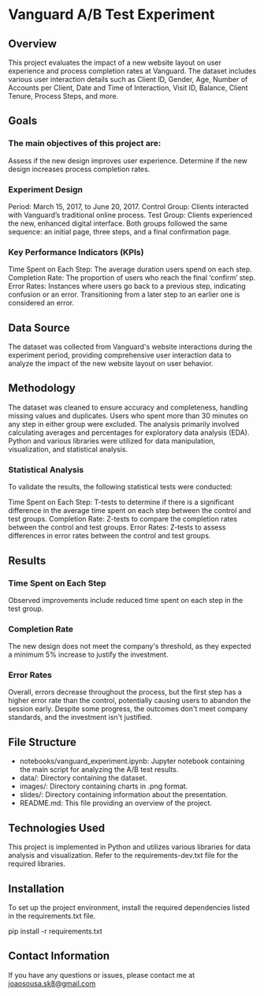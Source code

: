 # Vanguard A/B Test Experiment

## Overview
This project evaluates the impact of a new website layout on user experience and process completion rates at Vanguard. The dataset includes various user interaction details such as Client ID, Gender, Age, Number of Accounts per Client, Date and Time of Interaction, Visit ID, Balance, Client Tenure, Process Steps, and more.

## Goals
### The main objectives of this project are:

Assess if the new design improves user experience.
Determine if the new design increases process completion rates.

### Experiment Design
Period: March 15, 2017, to June 20, 2017.
Control Group: Clients interacted with Vanguard’s traditional online process.
Test Group: Clients experienced the new, enhanced digital interface.
Both groups followed the same sequence: an initial page, three steps, and a final confirmation page.

### Key Performance Indicators (KPIs)
Time Spent on Each Step: The average duration users spend on each step.
Completion Rate: The proportion of users who reach the final ‘confirm’ step.
Error Rates: Instances where users go back to a previous step, indicating confusion or an error. Transitioning from a later step to an earlier one is considered an error.

## Data Source
The dataset was collected from Vanguard's website interactions during the experiment period, providing comprehensive user interaction data to analyze the impact of the new website layout on user behavior.


## Methodology
The dataset was cleaned to ensure accuracy and completeness, handling missing values and duplicates. Users who spent more than 30 minutes on any step in either group were excluded. The analysis primarily involved calculating averages and percentages for exploratory data analysis (EDA). Python and various libraries were utilized for data manipulation, visualization, and statistical analysis.

### Statistical Analysis
To validate the results, the following statistical tests were conducted:

Time Spent on Each Step: T-tests to determine if there is a significant difference in the average time spent on each step between the control and test groups.
Completion Rate: Z-tests to compare the completion rates between the control and test groups.
Error Rates: Z-tests to assess differences in error rates between the control and test groups.

## Results
### Time Spent on Each Step
Observed improvements include reduced time spent on each step in the test group.
### Completion Rate
The new design does not meet the company's threshold, as they expected a minimum 5% increase to justify the investment.
### Error Rates
Overall, errors decrease throughout the process, but the first step has a higher error rate than the control, potentially causing users to abandon the session early.
Despite some progress, the outcomes don't meet company standards, and the investment isn't justified.


## File Structure
- notebooks/vanguard_experiment.ipynb: Jupyter notebook containing the main script for analyzing the A/B test results. 
- data/: Directory containing the dataset. 
- images/: Directory containing charts in .png format. 
- slides/: Directory containing information about the presentation. 
- README.md: This file providing an overview of the project. 

## Technologies Used
This project is implemented in Python and utilizes various libraries for data analysis and visualization. Refer to the requirements-dev.txt file for the required libraries.

## Installation
To set up the project environment, install the required dependencies listed in the requirements.txt file.

pip install -r requirements.txt

## Contact Information
If you have any questions or issues, please contact me at joaosousa.sk8@gmail.com